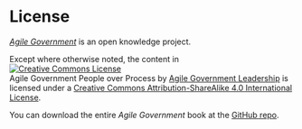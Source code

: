 # License

*[Agile Government](README.md)* is an open knowledge project.

Except where otherwise noted, the content in  
<a rel="license" href="http://creativecommons.org/licenses/by-sa/4.0/"><img alt="Creative Commons License" style="border-width:0" src="https://i.creativecommons.org/l/by-sa/4.0/80x15.png" /></a><br /><span xmlns:dct="http://purl.org/dc/terms/" property="dct:title">Agile Government People over Process</span> by <a xmlns:cc="http://creativecommons.org/ns#" href="http://agilegovleaders.org" property="cc:attributionName" rel="cc:attributionURL">Agile Government Leadership</a> is licensed under a <a rel="license" href="http://creativecommons.org/licenses/by-sa/4.0/">Creative Commons Attribution-ShareAlike 4.0 International License</a>.

You can download the entire *Agile Government* book at the [GitHub repo](https://github.com/agilegovleaders/agile-government-book).

